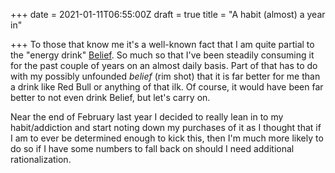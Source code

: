 +++
date = 2021-01-11T06:55:00Z
draft = true
title = "A habit (almost) a year in"

+++
To those that know me it's a well-known fact that I am quite partial to the "energy drink" [Belief](https://www.beliefwater.com/?lang=en). So much so that I've been steadily consuming it for the past couple of years on an  almost daily basis. Part of that has to do with my possibly unfounded _belief_ (rim shot) that it is far better for me than a drink like Red Bull or anything of that ilk. Of course, it would have been far better to not even drink Belief, but let's carry on.

Near the end of February last year I decided to really lean in to my habit/addiction and start noting down my purchases of it as I thought that if I am to ever be determined enough to kick this, then I'm much more likely to do so if I have some numbers to fall back on should I need additional rationalization.